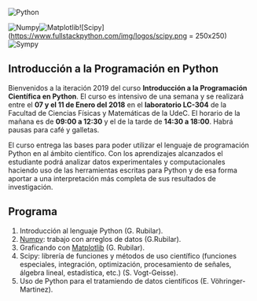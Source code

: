 ![Python](https://upload.wikimedia.org/wikipedia/commons/thumb/f/f8/Python_logo_and_wordmark.svg/320px-Python_logo_and_wordmark.svg.png)



![Numpy](https://upload.wikimedia.org/wikipedia/commons/thumb/1/1a/NumPy_logo.svg/200px-NumPy_logo.svg.png)![Matplotlib](https://upload.wikimedia.org/wikipedia/en/thumb/5/56/Matplotlib_logo.svg/320px-Matplotlib_logo.svg.png)![Scipy](https://www.fullstackpython.com/img/logos/scipy.png = 250x250)![Sympy](https://upload.wikimedia.org/wikipedia/commons/thumb/5/54/Sympy_logo.svg/240px-Sympy_logo.svg.png)


## Introducción a la Programación en Python

Bienvenidos a la iteración 2019 del curso **Introducción a la Programación Científica en Python**. El curso es intensivo de una semana 
y se realizará entre el **07 y el 11 de Enero del 2018** en el **laboratorio LC-304** de la Facultad de Ciencias Físicas y Matemáticas de la UdeC. El horario de la mañana es de **09:00 a 12:30** y el de la tarde de **14:30 a 18:00**. Habrá pausas para café y galletas. 

El curso entrega las bases para poder utilizar el lenguaje de programación Python en al ámbito científico. Con los aprendizajes alcanzados el estudiante podrá analizar datos experimentales y computacionales haciendo uso de las herramientas escritas para Python y de esa forma aportar a una interpretación más completa de sus resultados de investigación. 


## Programa

1. Introducción al lenguaje Python (G. Rubilar).
2. [Numpy](http://www.numpy.org): trabajo con arreglos de datos (G.Rubilar).
3. Graficando con [Matplotlib](http://www.matplotlib.org) (G. Rubilar).
4. Scipy: librerı́a de funciones y métodos de uso cientı́fico (funciones especiales, integración, optimización, procesamiento de señales, álgebra lineal, estadı́stica, etc.) (S. Vogt-Geisse).
5. Uso de Python para el tratamiendo de datos cientı́ficos (E. Vöhringer-Martinez).
